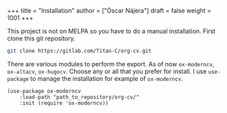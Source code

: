 +++
title = "Installation"
author = ["Óscar Nájera"]
draft = false
weight = 1001
+++

This project is not on MELPA so you have to do a manual installation. First
clone this git repository.

```bash
git clone https://gitlab.com/Titan-C/org-cv.git
```

There are various modules to perform the export. As of now `ox-moderncv`,
`ox-altacv`, `ox-hugocv`. Choose any or all that you prefer for install. I
use `use-package` to manage the installation for example of `ox-moderncv`.

```emacs-lisp
(use-package ox-moderncv
    :load-path "path_to_repository/org-cv/"
    :init (require 'ox-moderncv))
```

